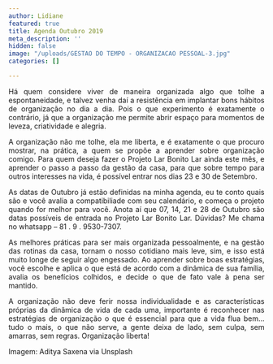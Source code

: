 ```yaml
---
author: Lidiane
featured: true
title: Agenda Outubro 2019
meta_description: ''
hidden: false
image: "/uploads/GESTAO DO TEMPO - ORGANIZACAO PESSOAL-3.jpg"
categories: []

---
```

<p align="justify">Há quem considere viver de maneira organizada algo que tolhe a espontaneidade, e talvez venha daí a resistência em implantar bons hábitos de organização no dia a dia. Pois o que experimento é exatamente o contrário, já que a organização me permite abrir espaço para momentos de leveza, criatividade e alegria. </p>

<p align="justify">A organização não me tolhe, ela me liberta, e é exatamente o que procuro mostrar, na prática, a quem se propõe a aprender sobre organização comigo. Para quem deseja fazer o Projeto Lar Bonito Lar ainda este mês, e aprender o passo a passo da gestão da casa, para que sobre tempo para outros interesses na vida, é possível entrar nos dias 23 e 30 de Setembro.</p>

<p align="justify">As datas de Outubro já estão definidas na minha agenda, eu te conto quais são e você avalia a compatibiliade com seu calendário, e começa o projeto quando for melhor para você. Anota aí que 07, 14, 21 e 28 de Outubro são datas possíveis de entrada no Projeto Lar Bonito Lar. Dúvidas? Me chama no whatsapp – 81 . 9 . 9530-7307.</p>

<p align="justify">As melhores práticas para ser mais organizada pessoalmente, e na gestão das rotinas da casa, tornam o nosso cotidiano mais leve, sim, e isso está muito longe de seguir algo engessado. Ao aprender sobre boas estratégias, você escolhe e aplica o que está de acordo com a dinâmica de sua família, avalia os benefícios colhidos, e decide o que de fato vale à pena ser mantido. </p>

<p align="justify">A organização não deve ferir nossa individualidade e as características próprias da dinâmica de vida de cada uma, importante é reconhecer nas estratégias de organização o que é essencial para que a vida flua bem... tudo o mais, o que não serve, a gente deixa de lado, sem culpa, sem amarras, sem regras. Organização liberta!</p>

<p align="justify">Imagem: Aditya Saxena via Unsplash</p>